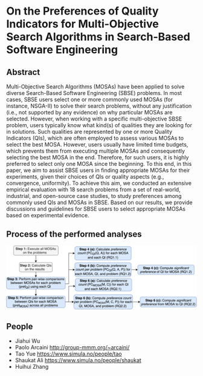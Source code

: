 # On the Preferences of Quality Indicators for Multi-Objective Search Algorithms in Search-Based Software Engineering

## Abstract
Multi-Objective Search Algorithms (MOSAs) have been applied to solve diverse Search-Based Software Engineering (SBSE) problems. In most cases, SBSE users select one or more commonly used MOSAs (for instance, NSGA-II) to solve their search problems, without any justification (i.e., not supported by any evidence) on why particular MOSAs are selected. However, when working with a specific multi-objective SBSE problem, users typically know what kind(s) of qualities they are looking for in solutions. Such qualities are represented by one or more Quality Indicators (QIs), which are often employed to assess various MOSAs to select the best MOSA. However, users usually have limited time budgets, which prevents them from executing multiple MOSAs and consequently selecting the best MOSA in the end. Therefore, for such users, it is highly preferred to select only one MOSA since the beginning. To this end, in this paper, we aim to assist SBSE users in finding appropriate MOSAs for their experiments, given their choices of QIs or quality aspects (e.g., convergence, uniformity).
To achieve this aim, we conducted an extensive empirical evaluation with 18 search problems from a set of real-world, industrial, and open-source case studies, to study preferences among commonly used QIs and MOSAs in SBSE. Based on our results, we provide discussions and guidelines for SBSE users to select appropriate MOSAs based on experimental evidence.

## Process of the performed analyses
![Process](https://github.com/wjh-test/Quality-Indicator-2021/blob/main/processAnalyses/design.png)

## People
* Jiahui Wu
* Paolo Arcaini http://group-mmm.org/~arcaini/
* Tao Yue https://www.simula.no/people/tao
* Shaukat Ali https://www.simula.no/people/shaukat
* Huihui Zhang

